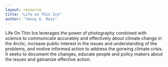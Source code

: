 ```yaml
---
layout: resource
title: "Life on Thin Ice"
author: "Jenny E. Ross"
---
```


Life On Thin Ice leverages the power of photography combined with science to communicate accurately and effectively about climate change in the Arctic, increase public interest in the issues and understanding of the problems, and motive informed action to address the gorwing climate crisis. It seeks to document the changes, educate people and policy makers about the issues and galvanize effective action. 